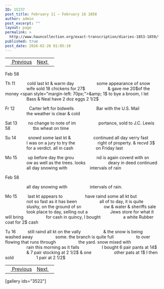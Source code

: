```yaml
---
ID: 15237
post_title: February 11 – February 16 1858
author: admin
post_excerpt: ""
layout: page
permalink: >
  http://www.hauncollection.org/exact-transcription/diaries-1853-1859/february-11-february-16-1858/
published: true
post_date: 2016-02-26 01:05:10
---
```

<table style="width: 100%;" align="center">
<tbody>
<tr>
<td><a href="http://www.hauncollection.org/version-2/diaries-1853-1859/january-31-february-10-1858/"><img src="https://lh3.googleusercontent.com/-EFJpxxNiPNw/VqgtWBCZrMI/AAAAAAAAAFU/WfY4lPFWWkg/s800-Ic42/Soeb-Plain-Arrows-8-10px.png" alt="" width="10" height="10" /> Previous</a></td>
<td style="text-align: right;"><a href="http://www.hauncollection.org/version-2/diaries-1853-1859/february-17-february-26-1858/">Next <img src="https://lh3.googleusercontent.com/-67k0cYlpXHw/VqgtWKz1MXI/AAAAAAAAAFU/k9PW_Piyurk/s800-Ic42/Soeb-Plain-Arrows-5-10px.png" alt="" width="10" height="10" /></a></td>
</tr>
</tbody>
</table>
Feb 58

Th 11          cold last kt &amp; warm day
<span style="margin-left: 70px;">some appearance of snow
<span style="margin-left: 70px;">wife sold 18 chickens for 27$
<span style="margin-left: 70px;">&amp; gave me 20$of the money
<span style="margin-left: 70px;">&amp; 1$ to bye a broom, I let
<span style="margin-left: 70px;">Bass &amp; Neal have 2 doz eggs 2 1/2$</span></span></span></span></span>

Fr 12            Carter left for bidwells
<span style="margin-left: 70px;">Bar with the U.S. Mail
<span style="margin-left: 70px;">the weather is clear &amp; cold</span></span>

Sat 13         no change to note of im
<span style="margin-left: 70px;">portance, sold to J.C. Lewis 58
<span style="margin-left: 70px;">tbs wheat on time</span></span>

Su 14          snowd some last kt &amp;
<span style="margin-left: 70px;">continued all day verry fast
<span style="margin-left: 70px;">I was on a jury to try the
<span style="margin-left: 70px;">right of property. &amp; recvd 3$
<span style="margin-left: 70px;">for a verdict. all in cash
<span style="margin-left: 70px;">on Friday last</span></span></span></span></span>

Mo 15         up before day the grou
<span style="margin-left: 70px;">nd is again coverd with sn
<span style="margin-left: 70px;">ow as well as the trees. looks
<span style="margin-left: 70px;">deary in deed continued
<span style="margin-left: 70px;">all day snowing with
<span style="margin-left: 70px;">intervals of rain</span></span></span></span></span>

Feb 58

<span style="margin-left: 70px;">all day snowing with
<span style="margin-left: 70px;">intervals of rain.</span></span>

Mo 15         last kt appears to
<span style="margin-left: 70px;">have raind some all kt but
<span style="margin-left: 70px;">not so fast as it has been
<span style="margin-left: 70px;">all of to day, it is quite
<span style="margin-left: 70px;">slushy, on the ground of sn
<span style="margin-left: 70px;">ow &amp; water &amp; sheriffs sale
<span style="margin-left: 70px;">took place to day, selling out a
<span style="margin-left: 70px;">Jews store for what it will bring
<span style="margin-left: 70px;">for cash in quincy, I bought
<span style="margin-left: 70px;">a white Rubber coat for 2$ cash</span></span></span></span></span></span></span></span></span>

Tu 16          still raind all kt on the vally
<span style="margin-left: 70px;">&amp; the snow is being washed away
<span style="margin-left: 70px;">some. the branch is quite full
<span style="margin-left: 70px;">to over flowing that runs through
<span style="margin-left: 70px;">the yard. snow mixed with
<span style="margin-left: 70px;">rain this morning as it falls
<span style="margin-left: 70px;">I bought 6 pair pants at 14$
<span style="margin-left: 70px;">&amp; 7 pair stocking at 2 1/2$ &amp; one
<span style="margin-left: 70px;">other pats at 1$ I then sold
<span style="margin-left: 70px;">1 pair at 2 1/2$</span></span></span></span></span></span></span></span></span>
<table style="width: 100%;" align="center">
<tbody>
<tr>
<td><a href="http://www.hauncollection.org/version-2/diaries-1853-1859/january-31-february-10-1858/"><img src="https://lh3.googleusercontent.com/-EFJpxxNiPNw/VqgtWBCZrMI/AAAAAAAAAFU/WfY4lPFWWkg/s800-Ic42/Soeb-Plain-Arrows-8-10px.png" alt="" width="10" height="10" /> Previous</a></td>
<td style="text-align: right;"><a href="http://www.hauncollection.org/version-2/diaries-1853-1859/february-17-february-26-1858/">Next <img src="https://lh3.googleusercontent.com/-67k0cYlpXHw/VqgtWKz1MXI/AAAAAAAAAFU/k9PW_Piyurk/s800-Ic42/Soeb-Plain-Arrows-5-10px.png" alt="" width="10" height="10" /></a></td>
</tr>
</tbody>
</table>
[gallery ids="3522"]